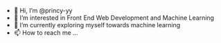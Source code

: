 - 👋 Hi, I’m @princy-yy
- 👀 I’m interested in Front End Web Development and Machine Learning
- 🌱 I’m currently exploring myself towards machine learning
- 📫 How to reach me ...

<!---
princy-yy/princy-yy is a ✨ special ✨ repository because its `README.md` (this file) appears on your GitHub profile.
You can click the Preview link to take a look at your changes.
--->
